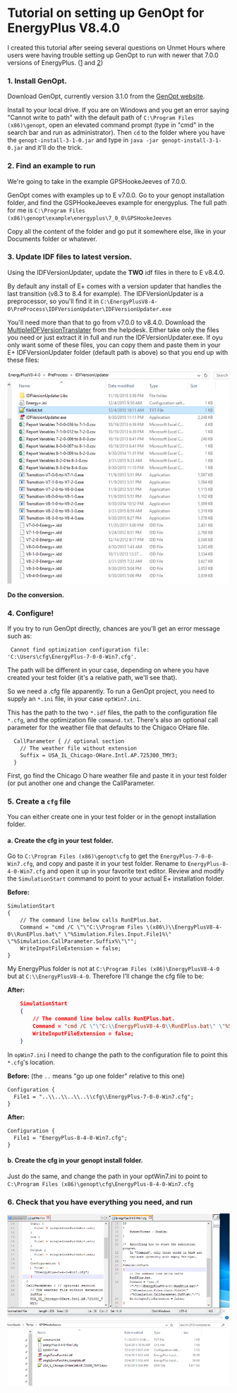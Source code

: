 # Tutorial on setting up GenOpt for EnergyPlus V8.4.0

I created this tutorial after seeing several questions on Unmet Hours where users were having trouble setting up GenOpt to run with newer that 7.0.0 versions of EnergyPlus. ([1](https://unmethours.com/question/4584/how-to-run-genopt/) and [2](https://unmethours.com/question/13100/error-trying-to-run-genopt/))

### 1. Install GenOpt.

Download GenOpt, currently version 3.1.0 from the [GenOpt website](http://simulationresearch.lbl.gov/GO/download.html).

Install to your local drive. If you are on Windows and you get an error saying "Cannot write to path" with the default path of `C:\Program Files (x86)\genopt`, open an elevated command prompt (type in "cmd" in the search bar and run as administrator). Then `cd` to the folder where you have the `genopt-install-3-1-0.jar` and type in `java -jar genopt-install-3-1-0.jar` and it'll do the trick.

### 2. Find an example to run

We're going to take in the example GPSHookeJeeves of 7.0.0.

GenOpt comes with examples up to E v7.0.0. Go to your genopt installation folder, and find the GSPHookeJeeves example for energyplus. The full path for me is `C:\Program Files (x86)\genopt\example\energyplus\7_0_0\GPSHookeJeeves`

Copy all the content of the folder and go put it somewhere else, like in your Documents folder or whatever.

### 3. Update IDF files to latest version.

Using the IDFVersionUpdater, update the **TWO** idf files in there to E v8.4.0.

By default any install of E+ comes with a version updater that handles the last transition (v8.3 to 8.4 for example). The IDFVersionUpdater is a preprocessor, so you'll find it in `C:\EnergyPlusV8-4-0\PreProcess\IDFVersionUpdater\IDFVersionUpdater.exe`

You'll need more than that to go from v7.0.0 to v8.4.0. Download the [MultipleIDFVersionTranslater](http://energyplus.helpserve.com/knowledgebase/article/View/86/46/windows---programs-for-converting-older-version-idf-files-to-current-or-intermediate-versions) from the helpdesk. Either take only the files you need or just extract it in full and run the IDFVersionUpdater.exe. If oyu only want some of these files, you can copy them and paste them in your E+ IDFVersionUpdater folder (default path is above) so that you end up with these files:

![List of files needed for IDFVersionUpdater](Images/IDFVersionUpdater.png?raw=true "Files needed for IDF Version Updater")


**Do the conversion.**

### 4. Configure!

If you try to run GenOpt directly, chances are you'll get an error message such as:

     Cannot find optimization configuration file: 'C:\Users\cfg\EnergyPlus-7-0-0-Win7.cfg'.

The path will be different in your case, depending on where you have created your test folder (it's a relative path, we'll see that).

So we need a .cfg file apparently. To run a GenOpt project, you need to supply an `*.ini` file, in your case `optWin7.ini`. 

This has the path to the two `*.idf` files, the path to the configuration file `*.cfg`, and the optimization file `command.txt`. There's also an optional call parameter for the weather file that defaults to the Chigaco OHare file.

      CallParameter { // optional section
        // The weather file without extension
        Suffix = USA_IL_Chicago-OHare.Intl.AP.725300_TMY3;
      }

First, go find the Chicago O hare weather file and paste it in your test folder (or put another one and change the CallParameter.

### 5. Create a `cfg` file

You can either create one in your test folder or in the genopt installation folder.

#### a. Create the cfg in your test folder.

Go to `C:\Program Files (x86)\genopt\cfg` to get the `EnergyPlus-7-0-0-Win7.cfg`, and copy and paste it in your test folder. Rename to `EnergyPlus-8-4-0-Win7.cfg` and open it up in your favorite text editor. Review and modify the `SimulationStart` command to point to your actual E+ installation folder.

**Before:**

    SimulationStart
    {
        // The command line below calls RunEPlus.bat.
        Command = "cmd /C \"\"C:\\Program Files \(x86\)\\EnergyPlusV8-4-0\\RunEPlus.bat\" \"%Simulation.Files.Input.File1%\" \"%Simulation.CallParameter.Suffix%\"\"";
        WriteInputFileExtension = false;
    }

My EnergyPlus folder is not at `C:\Program Files (x86)\EnergyPlusV8-4-0` but at `C:\\EnergyPlusV8-4-0`. Therefore I'll change the cfg file to be:

**After:**

```json
    SimulationStart
    {
        // The command line below calls RunEPlus.bat.
        Command = "cmd /C \"\"C:\\EnergyPlusV8-4-0\\RunEPlus.bat\" \"%Simulation.Files.Input.File1%\" \"%Simulation.CallParameter.Suffix%\"\"";
        WriteInputFileExtension = false;
    }
```

In `opWin7.ini` I need to change the path to the configuration file to point this `*.cfg`'s location.

**Before:** (the `..` means "go up one folder" relative to this one)

    Configuration {
      File1 = "..\\..\\..\\..\\cfg\\EnergyPlus-7-0-0-Win7.cfg";
    }

**After:**

    Configuration {
      File1 = "EnergyPlus-8-4-0-Win7.cfg";
    }

#### b. Create the cfg in your genopt install folder.

Just do the same, and change the path in your optWin7.ini to point to `C:\Program Files (x86)\genopt\cfg\EnergyPlus-8-4-0-Win7.cfg`

### 6. Check that you have everything you need, and run

![All the files you need](Images/SetupAndRun.png?raw=true "Setup And Run")
